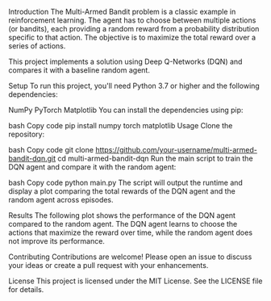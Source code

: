 Introduction
The Multi-Armed Bandit problem is a classic example in reinforcement learning. The agent has to choose between multiple actions (or bandits), each providing a random reward from a probability distribution specific to that action. The objective is to maximize the total reward over a series of actions.

This project implements a solution using Deep Q-Networks (DQN) and compares it with a baseline random agent.

Setup
To run this project, you'll need Python 3.7 or higher and the following dependencies:

NumPy
PyTorch
Matplotlib
You can install the dependencies using pip:

bash
Copy code
pip install numpy torch matplotlib
Usage
Clone the repository:

bash
Copy code
git clone https://github.com/your-username/multi-armed-bandit-dqn.git
cd multi-armed-bandit-dqn
Run the main script to train the DQN agent and compare it with the random agent:

bash
Copy code
python main.py
The script will output the runtime and display a plot comparing the total rewards of the DQN agent and the random agent across episodes.

Results
The following plot shows the performance of the DQN agent compared to the random agent. The DQN agent learns to choose the actions that maximize the reward over time, while the random agent does not improve its performance.


Contributing
Contributions are welcome! Please open an issue to discuss your ideas or create a pull request with your enhancements.

License
This project is licensed under the MIT License. See the LICENSE file for details.
